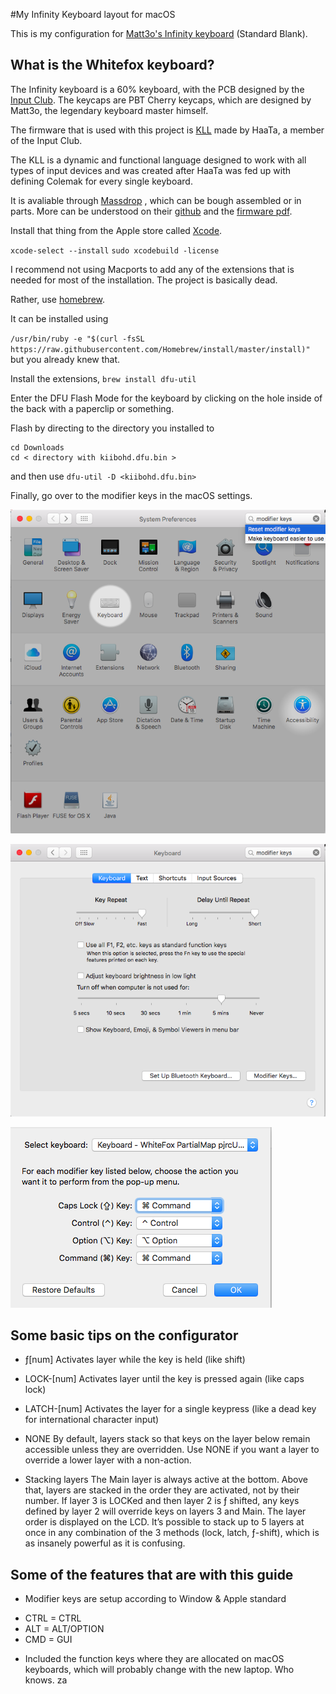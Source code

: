 #My Infinity Keyboard layout for macOS

This is my configuration for [Matt3o's Infinity keyboard](https://input.club/infinity) (Standard Blank).

## What is the Whitefox keyboard?
The Infinity keyboard is a 60% keyboard, with the PCB designed by the [Input Club](http://input.club/).
The keycaps are PBT Cherry keycaps, which are designed by Matt3o, the legendary keyboard master himself.

The firmware that is used with this project is [KLL](https://input.club/kll) made by HaaTa, a member of the Input Club.

The KLL is a dynamic and functional language designed to work with all types of input devices and was created after HaaTa was fed up with defining Colemak for every single keyboard.


It is avaliable through [Massdrop](https://www.massdrop.com/buy/the-infinity-keyboard) , which can be bough assembled or in parts.
More can be understood on their [github](https://github.com/kiibohd/controller) and the [firmware pdf](https://www.overleaf.com/read/zzqbdwqjfwwf).


Install that thing from the Apple store called [Xcode](https://developer.apple.com/xcode/).

`xcode-select --install`
`sudo xcodebuild -license`

I recommend not using Macports to add any of the extensions that is needed for most of the installation. The project is basically dead.

Rather, use [homebrew](http://brew.sh/index.html).


It can be installed using 

`/usr/bin/ruby -e "$(curl -fsSL https://raw.githubusercontent.com/Homebrew/install/master/install)"` 
but you already knew that.

Install the extensions,
`brew install dfu-util`



Enter the DFU Flash Mode for the keyboard by clicking on the hole inside of the back with a paperclip or something.


Flash by directing to the directory you installed to
```
cd Downloads
cd < directory with kiibohd.dfu.bin >
```
and then use `dfu-util -D <kiibohd.dfu.bin>`

Finally, go over to the modifier keys in the macOS settings.


![Infinity Keyboard, Apple Settings](https://raw.githubusercontent.com/kkshmz/infinitykey/master/docs/modifier-settings.png)

![Infinity Keyboard, full](https://raw.githubusercontent.com/kkshmz/infinitykey/master/docs/modify-keys.png)

![Infinity Keyboard, Apple Modifier](https://raw.githubusercontent.com/kkshmz/infinitykey/master/docs/keyboard-modifier.png)



## Some basic tips on the configurator
* ƒ[num]  Activates layer while the key is held (like shift)

* LOCK-[num]
Activates layer until the key is pressed again (like caps lock)

* LATCH-[num]
Activates the layer for a single keypress (like a dead key for international character input)

* NONE
By default, layers stack so that keys on the layer below remain accessible unless they are overridden. Use NONE if you want a layer to override a lower layer with a non-action.

* Stacking layers
The Main layer is always active at the bottom. Above that, layers are stacked in the order they are activated, not by their number. If layer 3 is LOCKed and then layer 2 is ƒ shifted, any keys defined by layer 2 will override keys on layers 3 and Main. The layer order is displayed on the LCD.
It’s possible to stack up to 5 layers at once in any combination of the 3 methods (lock, latch, ƒ-shift), which is as insanely powerful as it is confusing.

## Some of the features that are with this guide
* Modifier keys are setup according to Window & Apple standard
 - CTRL = CTRL
 - ALT = ALT/OPTION
 - CMD = GUI
* Included the function keys where they are allocated on macOS keyboards, which will probably change with the new laptop. Who knows.
za


